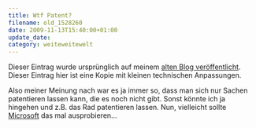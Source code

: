 ```yaml
---
title: Wtf Patent?
filename: old_1528260
date: 2009-11-13T15:40:00+01:00
update_date:
category: weiteweitewelt
---
```

Dieser Eintrag wurde ursprünglich auf meinem [alten Blog veröffentlicht](https://stu.blogger.de/stories/1528260/). Dieser Eintrag hier ist eine Kopie mit kleinen technischen Anpassungen.

Also meiner Meinung nach war es ja immer so, dass man sich nur Sachen patentieren lassen kann, die es noch nicht gibt. Sonst könnte ich ja hingehen und z.B. das Rad patentieren lassen.
Nun, vielleicht sollte [Microsoft](http://linuxundich.de/de/ubuntu/microsoft-patentiert-sudo/) das mal ausprobieren…
